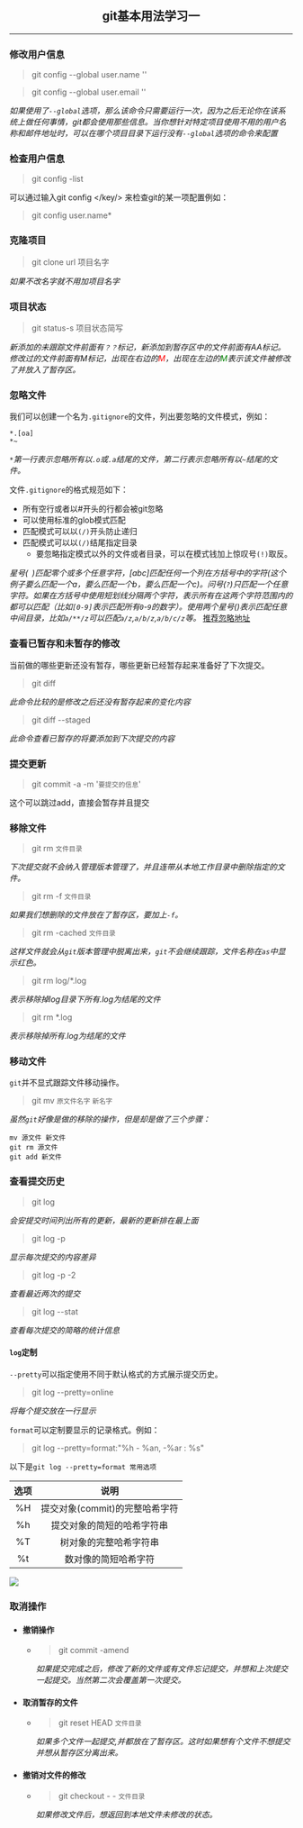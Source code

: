 ## <center> git基本用法学习一</center>
***

### 修改用户信息
> git config --global user.name ''

> git config --global user.email ''

*如果使用了`--global`选项，那么该命令只需要运行一次，因为之后无论你在该系统上做任何事情，git都会使用那些信息。当你想针对特定项目使用不用的用户名称和邮件地址时，可以在哪个项目目录下运行没有`--global`选项的命令来配置*

### 检查用户信息
> git config -list

可以通过输入git config </key/> 来检查git的某一项配置例如：
> git config user.name*

### 克隆项目
> git clone url 项目名字

*如果不改名字就不用加项目名字*

### 项目状态
> git status-s 项目状态简写

*新添加的未跟踪文件前面有`？？`标记，新添加到暂存区中的文件前面有AA标记。修改过的文件前面有M标记，出现在右边的<font color=red>M</font>，出现在左边的<font color=green>M</font>表示该文件被修改了并放入了暂存区。*

### 忽略文件
我们可以创建一个名为`.gitignore`的文件，列出要忽略的文件模式，例如：
```android
*.[oa]
*~
```
_`*`第一行表示忽略所有以`.o`或`.a`结尾的文件，第二行表示忽略所有以`~`结尾的文件。_

文件`.gitignore`的格式规范如下：
* 所有空行或者以#开头的行都会被git忽略
* 可以使用标准的glob模式匹配
* 匹配模式可以以`(/)`开头防止递归
* 匹配模式可以以`(/)`结尾指定目录
  *  要忽略指定模式以外的文件或者目录，可以在模式钱加上惊叹号`(!)`取反。

_星号(` `)匹配零个或多个任意字符，[abc]匹配任何一个列在方括号中的字符(这个例子要么匹配一个a，要么匹配一个b，要么匹配一个c)。问号(`?`)只匹配一个任意字符。如果在方括号中使用短划线分隔两个字符，表示所有在这两个字符范围内的都可以匹配（比如`[0-9]`表示匹配所有`0`-`9`的数字）。使用两个星号()表示匹配任意中间目录，比如`a/**/z`可以匹配`a/z`,`a/b/z`,`a/b/c/z`等。_
[推荐忽略地址](https://github.com/github/gitignore)

### 查看已暂存和未暂存的修改
当前做的哪些更新还没有暂存，哪些更新已经暂存起来准备好了下次提交。
> git diff

_此命令比较的是修改之后还没有暂存起来的变化内容_
>git diff --staged

_此命令查看已暂存的将要添加到下次提交的内容_

### 提交更新
> git commit -a -m '`要提交的信息`'

这个可以跳过add，直接会暂存并且提交

### 移除文件
> git rm `文件目录`

_下次提交就不会纳入管理版本管理了，并且连带从本地工作目录中删除指定的文件。_
> git rm -f `文件目录`

_如果我们想删除的文件放在了暂存区，要加上`-f`。_
> git rm -cached `文件目录`

_这样文件就会从`git`版本管理中脱离出来，`git`不会继续跟踪，文件名称在`as`中显示红色。_
> git rm log/\*.log

_表示移除掉log目录下所有.log为结尾的文件_

>git rm \*.log

_表示移除掉所有.log为结尾的文件_

### 移动文件
`git`并不显式跟踪文件移动操作。
> git mv `原文件名字` `新名字`

_虽然`git`好像是做的移除的操作，但是却是做了三个步骤：_
```
mv 源文件 新文件
git rm 源文件
git add 新文件
```

### 查看提交历史
> git log

_会安提交时间列出所有的更新，最新的更新排在最上面_
> git log -p

_显示每次提交的内容差异_
> git log -p -2

_查看最近两次的提交_
> git log --stat

_查看每次提交的简略的统计信息_

#### `log`定制
`--pretty`可以指定使用不同于默认格式的方式展示提交历史。
> git log --pretty=online

_将每个提交放在一行显示_

`format`可以定制要显示的记录格式。例如：
> git log --pretty=format:"%h - %an, -%ar : %s"

以下是`git log --pretty=format 常用选项`

| 选项 |              说明              |
|:----:|:------------------------------:|
|  %H  | 提交对象(commit)的完整哈希字符 |
|  %h  |   提交对象的简短的哈希字符串   |
|  %T  |     树对象的完整哈希字符串     |
|  %t  |      数对像的简短哈希字符      |
![](http://a2.qpic.cn/psb?/V13mFN6311bBCX/9*0KbOGrEJlGb1Oj7j.FuyYc6kYzJiBQTIysNa4l6fw!/b/dNEAAAAAAAAA&ek=1&kp=1&pt=0&bo=DAXQAwwF0AMBACc!&tl=1&tm=1536660000&sce=0-12-12&rf=viewer_311)

### 取消操作
  * #### 撤销操作
    * > git commit -amend

      _如果提交完成之后，修改了新的文件或有文件忘记提交，并想和上次提交一起提交。当然第二次会覆盖第一次提交。_
  * #### 取消暂存的文件
    * > git reset HEAD `文件目录`

      _如果多个文件一起提交,并都放在了暂存区。这时如果想有个文件不想提交并想从暂存区分离出来。_
  * #### 撤销对文件的修改
    * > git checkout - - `文件目录`

      _如果修改文件后，想返回到本地文件未修改的状态。_
